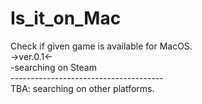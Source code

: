 # Is_it_on_Mac
Check if given game is available for MacOS.<br>
->ver.0.1<-<br>
-searching on Steam<br>
--------------------------------------<br>
TBA: searching on other platforms.
